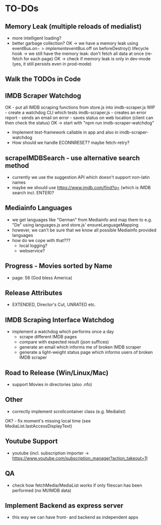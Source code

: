 # TO-DOs

## Memory Leak (multiple reloads of medialist)
- more intelligent loading?
- better garbage collection?
OK -> we have a memory leak using eventBus.$on -> implement eventBus.$off on beforeDestroy() lifecycle hook
-> we still have the memory leak: don't fetch all data at once (re-fetch for each page)
OK -> check if memory leak is only in dev-mode (yes, it still persists even in prod-mode)

## Walk the TODOs in Code

## IMDB Scraper Watchdog
OK - put all IMDB scraping functions from store.js into imdb-scraper.js
WIP - create a watchdog CLI which tests imdb-scraper.js
      - creates an error report
      - sends an email on error
      - saves status on web location (client can then check the status)
    OK -> start with "npm run imdb-scraper-watchdog"
- Implement test-framework callable in app and also in imdb-scraper-watchdog
- How should we handle ECONNRESET? maybe fetch-retry?

## scrapeIMDBSearch - use alternative search method
- currently we use the suggestion API which doesn't support non-latin names
- maybe we should use https://www.imdb.com/find?q= (which is IMDB search incl. ENTER)?


## Mediainfo Languages
- we get languages like "German" from Mediainfo and map them to e.g. "De" using languages.js and store.js' ensureLanguageMapping
- however, we can't be sure that we know all possible Mediainfo provided languages
- how do we cope with that???
  - local logging?
  - webservice?

## Progress - Movies sorted by Name
- page: 56 (God bless America)

## Release Attributes
- EXTENDED, Director's Cut, UNRATED etc.

## IMDB Scraping Interface Watchdog
- implement a watchdog which performs once a day
  - scrape different IMDB pages
  - compare with expected result (json suffices)
  - generate an email which informs me of broken IMDB scraper
  - generate a light-weight status page which informs users of broken IMDB scraper

## Road to Release (Win/Linux/Mac)
- support Movies in directories (also .nfo)

## Other
- correctly implement scrollcontainer class (e.g. Medialist)

OK? - fix moment's missing local time (see MediaList.lastAccessDisplayText)

## Youtube Support
- youtube (incl. subscription importer -> <https://www.youtube.com/subscription_manager?action_takeout=1)>

## QA

- check how fetchMedia/MediaList works if only filescan has been performed (no MI/IMDB data)

## Implement Backend as express server
- this way we can have front- and backend as independent apps
